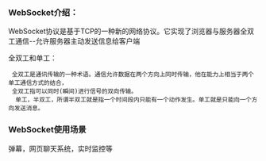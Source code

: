 
### WebSocket介绍：
WebSocket协议是基于TCP的一种新的网络协议。它实现了浏览器与服务器全双工通信--允许服务器主动发送信息给客户端

全双工和单工：

     全双工是通讯传输的一种术语。通信允许数据在两个方向上同时传输，他在能力上相当于两个单工通信方式的结合，
     全双工指可以同时(瞬间)进行信号的双向传输。
      单工，半双工，所谓半双工就是指一个时间段内只能有一个动作发生。单工就是只能向一个方向发送消息。


### WebSocket使用场景
弹幕，网页聊天系统，实时监控等

